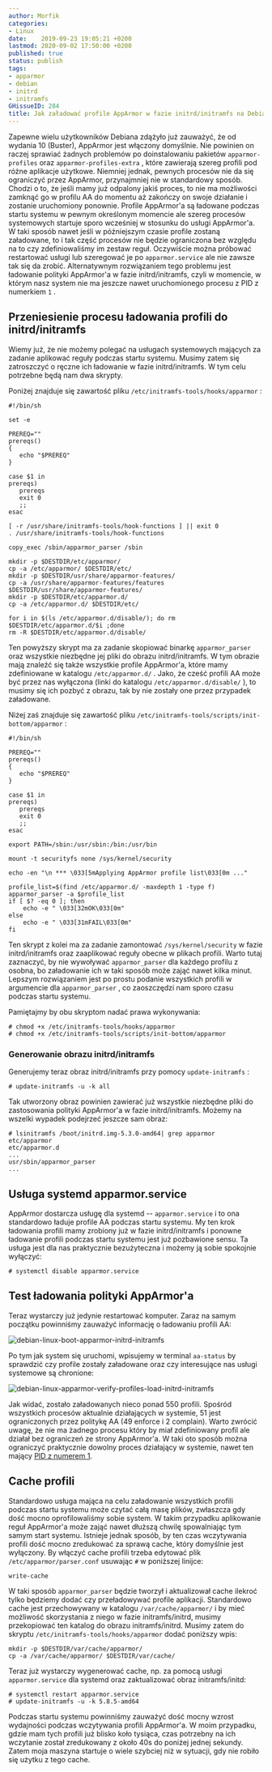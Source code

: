 ```yaml
---
author: Morfik
categories:
- Linux
date:    2019-09-23 19:05:21 +0200
lastmod: 2020-09-02 17:50:00 +0200
published: true
status: publish
tags:
- apparmor
- debian
- initrd
- initramfs
GHissueID: 284
title: Jak załadować profile AppArmor w fazie initrd/initramfs na Debian Linux
---
```


Zapewne wielu użytkowników Debiana zdążyło już zauważyć, że od wydania 10 (Buster), AppArmor jest
włączony domyślnie. Nie powinien on raczej sprawiać żadnych problemów po doinstalowaniu pakietów
`apparmor-profiles` oraz `apparmor-profiles-extra` , które zawierają szereg profili pod różne
aplikacje użytkowe. Niemniej jednak, pewnych procesów nie da się ograniczyć przez AppArmor,
przynajmniej nie w standardowy sposób. Chodzi o to, że jeśli mamy już odpalony jakiś proces, to nie
ma możliwości zamknąć go w profilu AA do momentu aż zakończy on swoje działanie i zostanie
uruchomiony ponownie. Profile AppArmor'a są ładowane podczas startu systemu w pewnym określonym
momencie ale szereg procesów systemowych startuje sporo wcześniej w stosunku do usługi AppArmor'a.
W taki sposób nawet jeśli w późniejszym czasie profile zostaną załadowane, to i tak część procesów
nie będzie ograniczona bez względu na to czy zdefiniowaliśmy im zestaw reguł. Oczywiście można
próbować restartować usługi lub szeregować je po `apparmor.service` ale nie zawsze tak się da
zrobić. Alternatywnym rozwiązaniem tego problemu jest ładowanie polityki AppArmor'a w fazie
initrd/initramfs, czyli w momencie, w którym nasz system nie ma jeszcze nawet uruchomionego procesu
z PID z numerkiem `1` .

<!--more-->
## Przeniesienie procesu ładowania profili do initrd/initramfs

Wiemy już, że nie możemy polegać na usługach systemowych mających za zadanie aplikować reguły
podczas startu systemu. Musimy zatem się zatroszczyć o ręczne ich ładowanie w fazie
initrd/initramfs. W tym celu potrzebne będą nam dwa skrypty.

Poniżej znajduje się zawartość pliku `/etc/initramfs-tools/hooks/apparmor` :

    #!/bin/sh

    set -e

    PREREQ=""
    prereqs()
    {
       echo "$PREREQ"
    }

    case $1 in
    prereqs)
       prereqs
       exit 0
       ;;
    esac

    [ -r /usr/share/initramfs-tools/hook-functions ] || exit 0
    . /usr/share/initramfs-tools/hook-functions

    copy_exec /sbin/apparmor_parser /sbin

    mkdir -p $DESTDIR/etc/apparmor/
    cp -a /etc/apparmor/ $DESTDIR/etc/
    mkdir -p $DESTDIR/usr/share/apparmor-features/
    cp -a /usr/share/apparmor-features/features $DESTDIR/usr/share/apparmor-features/
    mkdir -p $DESTDIR/etc/apparmor.d/
    cp -a /etc/apparmor.d/ $DESTDIR/etc/

    for i in $(ls /etc/apparmor.d/disable/); do rm $DESTDIR/etc/apparmor.d/$i ;done
    rm -R $DESTDIR/etc/apparmor.d/disable/

Ten powyższy skrypt ma za zadanie skopiować binarkę `apparmor_parser` oraz wszystkie niezbędne jej
pliki do obrazu initrd/initramfs. W tym obrazie mają znaleźć się także wszystkie profile AppArmor'a,
które mamy zdefiniowane w katalogu `/etc/apparmor.d/` . Jako, że cześć profili AA może być przez
nas wyłączona (linki do katalogu `/etc/apparmor.d/disable/` ), to musimy się ich pozbyć z obrazu,
tak by nie zostały one przez przypadek załadowane.

Niżej zaś znajduje się zawartość pliku `/etc/initramfs-tools/scripts/init-bottom/apparmor` :

    #!/bin/sh

    PREREQ=""
    prereqs()
    {
       echo "$PREREQ"
    }

    case $1 in
    prereqs)
       prereqs
       exit 0
       ;;
    esac

    export PATH=/sbin:/usr/sbin:/bin:/usr/bin

    mount -t securityfs none /sys/kernel/security

    echo -en "\n *** \033[5mApplying AppArmor profile list\033[0m ..."

    profile_list=$(find /etc/apparmor.d/ -maxdepth 1 -type f)
    apparmor_parser -a $profile_list
    if [ $? -eq 0 ]; then
        echo -e " \033[32mOK\033[0m"
    else
        echo -e " \033[31mFAIL\033[0m"
    fi

Ten skrypt z kolei ma za zadanie zamontować `/sys/kernel/security` w fazie initrd/initramfs oraz
zaaplikować reguły obecne w plikach profili. Warto tutaj zaznaczyć, by nie wywoływać
`apparmor_parser` dla każdego profilu z osobna, bo załadowanie ich w taki sposób może zająć nawet
kilka minut. Lepszym rozwiązaniem jest po prostu podanie wszystkich profili w argumencie dla
`apparmor_parser` , co zaoszczędzi nam sporo czasu podczas startu systemu.

Pamiętajmy by obu skryptom nadać prawa wykonywania:

    # chmod +x /etc/initramfs-tools/hooks/apparmor
    # chmod +x /etc/initramfs-tools/scripts/init-bottom/apparmor

### Generowanie obrazu initrd/initramfs

Generujemy teraz obraz initrd/initramfs przy pomocy `update-initramfs` :

    # update-initramfs -u -k all

Tak utworzony obraz powinien zawierać już wszystkie niezbędne pliki do zastosowania polityki
AppArmor'a w fazie initrd/initramfs. Możemy na wszelki wypadek podejrzeć jeszcze sam obraz:

    # lsinitramfs /boot/initrd.img-5.3.0-amd64| grep apparmor
    etc/apparmor
    etc/apparmor.d
    ...
    usr/sbin/apparmor_parser
    ...

## Usługa systemd apparmor.service

AppArmor dostarcza usługę dla systemd -- `apparmor.service` i to ona standardowo ładuje profile AA
podczas startu systemu. My ten krok ładowania profili mamy zrobiony już w fazie initrd/initramfs i
ponowne ładowanie profili podczas startu systemu jest już pozbawione sensu. Ta usługa jest dla nas
praktycznie bezużyteczna i możemy ją sobie spokojnie wyłączyć:

    # systemctl disable apparmor.service

## Test ładowania polityki AppArmor'a

Teraz wystarczy już jedynie restartować komputer. Zaraz na samym początku powinniśmy zauważyć
informację o ładowaniu profili AA:

![debian-linux-boot-apparmor-initrd-initramfs](/img/2019/09/001-debian-linux-boot-apparmor-initrd-initramfs.jpg#huge)

Po tym jak system się uruchomi, wpisujemy w terminal `aa-status` by sprawdzić czy profile zostały
załadowane oraz czy interesujące nas usługi systemowe są chronione:

![debian-linux-apparmor-verify-profiles-load-initrd-initramfs](/img/2019/09/002-debian-linux-apparmor-verify-profiles-load-initrd-initramfs.png#big)

Jak widać, zostało załadowanych nieco ponad 550 profili. Spośród wszystkich procesów aktualnie
działających w systemie, 51 jest ograniczonych przez politykę AA (49 enforce i 2 complain). Warto
zwrócić uwagę, że nie ma żadnego procesu który by miał zdefiniowany profil ale działał bez
ograniczeń ze strony AppArmor'a. W taki oto sposób można ograniczyć praktycznie dowolny proces
działający w systemie, nawet ten mający [PID z numerem 1][1].

## Cache profili

Standardowo usługa mająca na celu załadowanie wszystkich profili podczas startu systemu może czytać
całą masę plików, zwłaszcza gdy dość mocno oprofilowaliśmy sobie system. W takim przypadku
aplikowanie reguł AppArmor'a może zająć nawet dłuższą chwilę spowalniając tym samym start systemu.
Istnieje jednak sposób, by ten czas wczytywania profili dość mocno zredukować za sprawą cache,
który domyślnie jest wyłączony. By włączyć cache profili trzeba edytować plik
`/etc/apparmor/parser.conf` usuwając `#` w poniższej linijce:

    write-cache

W taki sposób `apparmor_parser` będzie tworzył i aktualizował cache ilekroć tylko będziemy dodać
czy przeładowywać profile aplikacji. Standardowo cache jest przechowywany w katalogu
`/var/cache/apparmor/` i by mieć możliwość skorzystania z niego w fazie initramfs/initrd, musimy
przekopiować ten katalog do obrazu initramfs/initrd. Musimy zatem do skryptu
`/etc/initramfs-tools/hooks/apparmor` dodać poniższy wpis:

    mkdir -p $DESTDIR/var/cache/apparmor/
    cp -a /var/cache/apparmor/ $DESTDIR/var/cache/

Teraz już wystarczy wygenerować cache, np. za pomocą usługi `apparmor.service` dla systemd oraz
zaktualizować obraz initramfs/initd:

    # systemctl restart apparmor.service
    # update-initramfs -u -k 5.8.5-amd64

Podczas startu systemu powinniśmy zauważyć dość mocny wzrost wydajności podczas wczytywania profili
AppArmor'a. W moim przypadku, gdzie mam tych profili już blisko koło tysiąca, czas potrzebny na ich
wczytanie został zredukowany z około 40s do poniżej jednej sekundy. Zatem moja maszyna startuje o
wiele szybciej niż w sytuacji, gdy nie robiło się użytku z tego cache.


[1]: https://gitlab.com/apparmor/apparmor/wikis/FullSystemPolicy
